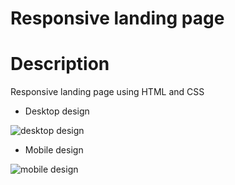 # Responsive landing page

# Description 

Responsive landing page using HTML and CSS

* Desktop design

 ![desktop design](https://user-images.githubusercontent.com/81306700/134823338-a8e3e734-1d03-45d5-89a2-18ca5fe40be3.png)
 
 * Mobile design

 ![mobile design](https://user-images.githubusercontent.com/81306700/134823370-6608bd85-c825-42e8-8444-11d841eeee6a.png)
